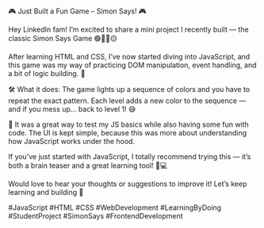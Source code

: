 🎮 Just Built a Fun Game – Simon Says! 🎮

Hey LinkedIn fam!
I’m excited to share a mini project I recently built — the classic Simon Says Game 🟢🔴🔵🟡

After learning HTML and CSS, I’ve now started diving into JavaScript, and this game was my way of practicing DOM manipulation, event handling, and a bit of logic building. 🙌

🛠️ What it does:
The game lights up a sequence of colors and you have to repeat the exact pattern. Each level adds a new color to the sequence — and if you mess up… back to level 1! 😅

🎯 It was a great way to test my JS basics while also having some fun with code. The UI is kept simple, because this was more about understanding how JavaScript works under the hood.

If you’ve just started with JavaScript, I totally recommend trying this — it’s both a brain teaser and a great learning tool! 🧠💻

Would love to hear your thoughts or suggestions to improve it!
Let’s keep learning and building 🚀

#JavaScript #HTML #CSS #WebDevelopment #LearningByDoing #StudentProject #SimonSays #FrontendDevelopment
